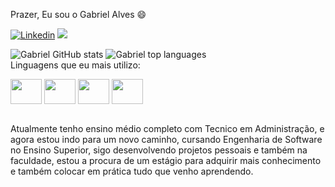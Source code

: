    Prazer, Eu sou o Gabriel Alves 😄
   
  
   [![Linkedin](https://img.shields.io/badge/LinkedIn-0077B5?style=for-the-badge&logo=linkedin&logoColor=white)](https://www.linkedin.com/in/gabriel-alves-895a61238)
   <a href = "mailto:gabrieldamasceno881@outlook.com"><img src="https://img.shields.io/badge/Microsoft_Outlook-0078D4?style=for-the-badge&logo=microsoft-outlook&logoColor=white" target="_blank"> </a>
   
   ![Gabriel GitHub stats](https://github-readme-stats.vercel.app/api?username=devalvesg&show_icons=true&theme=tokyonight)
   ![Gabriel top languages](https://github-readme-stats.vercel.app/api/top-langs/?username=devalvesg&theme=yellow-black)
   <br>
   Linguagens que eu mais utilizo:
   <div style="display: inline_block">
   <img align="center" height="40" width="50" src="https://cdn.jsdelivr.net/gh/devicons/devicon/icons/javascript/javascript-original.svg" />
   <img align="center" height="40" width="50" src="https://cdn.jsdelivr.net/gh/devicons/devicon/icons/java/java-original.svg" />
   <img align="center" height="40" width="50" src="https://cdn.jsdelivr.net/gh/devicons/devicon/icons/html5/html5-original.svg" />
   <img align="center" height="40" width="50" src="https://cdn.jsdelivr.net/gh/devicons/devicon/icons/css3/css3-original.svg" />

   </div>


<p>
<br>Atualmente tenho ensino médio completo com Tecnico em Administração, e agora estou indo para um novo caminho, cursando Engenharia de Software no Ensino Superior, sigo desenvolvendo projetos pessoais e também na faculdade, estou a procura de um estágio para adquirir mais conhecimento e também colocar em prática tudo que venho aprendendo.
</p>
